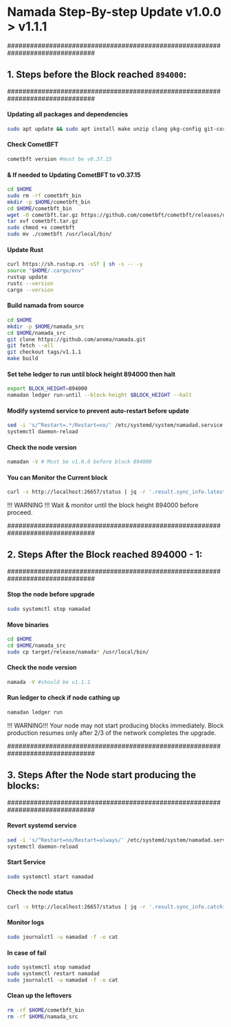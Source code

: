 # Namada Step-By-step Update  v1.0.0 > v1.1.1

###############################################################################
## 1. Steps before the Block reached `894000`:
###############################################################################

#### Updating all packages and dependencies
```bash
sudo apt update && sudo apt install make unzip clang pkg-config git-core libudev-dev libssl-dev build-essential libclang-12-dev protobuf-compiler git jq ncdu bsdmainutils htop lsof net-tools -y
```
#### Check CometBFT 
```bash 
cometbft version #must be v0.37.15
```
#### & If needed to Updating CometBFT to v0.37.15
```bash
cd $HOME
sudo rm -rf cometbft_bin
mkdir -p $HOME/cometbft_bin
cd $HOME/cometbft_bin
wget -O cometbft.tar.gz https://github.com/cometbft/cometbft/releases/download/v0.37.15/cometbft_0.37.15_linux_amd64.tar.gz
tar xvf cometbft.tar.gz
sudo chmod +x cometbft
sudo mv ./cometbft /usr/local/bin/
```
#### Update Rust
```bash
curl https://sh.rustup.rs -sSf | sh -s -- -y
source "$HOME/.cargo/env"
rustup update
rustc --version
cargo --version
```
#### Build namada from source
```bash
cd $HOME
mkdir -p $HOME/namada_src
cd $HOME/namada_src
git clone https://github.com/anoma/namada.git
git fetch --all
git checkout tags/v1.1.1
make build
```
#### Set tehe ledger to run until block height 894000 then halt
```bash
export BLOCK_HEIGHT=894000
namadan ledger run-until --block-height $BLOCK_HEIGHT --halt
```
#### Modify systemd service to prevent auto-restart before update
```bash
sed -i 's/^Restart=.*/Restart=no/' /etc/systemd/system/namadad.service
systemctl daemon-reload
```
#### Check the node version
```bash
namadan -V # Must be v1.0.0 before block 894000
```
#### You can Monitor the Current block
```bash
curl -s http://localhost:26657/status | jq -r '.result.sync_info.latest_block_height'
```
!!! WARNING !!! Wait & monitor until the block height 894000 before proceed.

###############################################################################
## 2. Steps After the Block reached 894000 - 1:
###############################################################################

#### Stop the node before upgrade
```bash
sudo systemctl stop namadad
```
#### Move binaries
```bash
cd $HOME
cd $HOME/namada_src
sudo cp target/release/namada* /usr/local/bin/
```
#### Check the node version
```bash
namada -V #should be v1.1.1
```
#### Run ledger to check if node cathing up
```bash
namadan ledger run
```
!!! WARNING!!! Your node may not start producing blocks immediately. 
Block production resumes only after 2/3 of the network completes the upgrade.

###############################################################################
## 3. Steps After the Node start producing the blocks:
###############################################################################
#### Revert systemd service
```bash
sed -i 's/^Restart=no/Restart=always/' /etc/systemd/system/namadad.service
systemctl daemon-reload
```
#### Start Service
```bash
sudo systemctl start namadad
```
#### Check the node status
```bash
curl -s http://localhost:26657/status | jq -r '.result.sync_info.catching_up'
```
#### Monitor logs
```bash
sudo journalctl -u namadad -f -o cat
```
#### In case of fail
```bash
sudo systemctl stop namadad
sudo systemctl restart namadad
sudo journalctl -u namadad -f -o cat
```
#### Clean up the leftovers
```bash
rm -rf $HOME/cometbft_bin
rm -rf $HOME/namada_src
```
